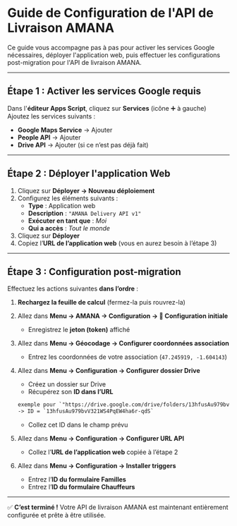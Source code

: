 # Guide de Configuration de l'API de Livraison AMANA

Ce guide vous accompagne pas à pas pour activer les services Google nécessaires, déployer l'application web, puis effectuer les configurations post-migration pour l'API de livraison AMANA.

---

## Étape 1 : Activer les services Google requis

Dans l'**éditeur Apps Script**, cliquez sur **Services** (icône ➕ à gauche)  
Ajoutez les services suivants :

- **Google Maps Service** → Ajouter  
- **People API** → Ajouter  
- **Drive API** → Ajouter (si ce n’est pas déjà fait)

---

## Étape 2 : Déployer l'application Web

1. Cliquez sur **Déployer → Nouveau déploiement**
2. Configurez les éléments suivants :
   - **Type** : Application web  
   - **Description** : `"AMANA Delivery API v1"`  
   - **Exécuter en tant que** : *Moi*  
   - **Qui a accès** : *Tout le monde*
3. Cliquez sur **Déployer**
4. Copiez l’**URL de l’application web** (vous en aurez besoin à l’étape 3)

---

## Étape 3 : Configuration post-migration

Effectuez les actions suivantes **dans l’ordre** :

1. **Rechargez la feuille de calcul** (fermez-la puis rouvrez-la)
2. Allez dans **Menu → AMANA → Configuration → 🚀 Configuration initiale**
   - Enregistrez le **jeton (token)** affiché
3. Allez dans **Menu → Géocodage → Configurer coordonnées association**
   - Entrez les coordonnées de votre association (`47.245919, -1.604143`)
4. Allez dans **Menu → Configuration → Configurer dossier Drive**
   - Créez un dossier sur Drive
   - Récupérez son **ID dans l’URL**

   ```txt
   exemple pour `"https://drive.google.com/drive/folders/13hfusAu979bvV321WS4PqEW4ha6r-qdS?dmr=1&ec=wgc-drive-globalnav-goto"`
   -> ID = `13hfusAu979bvV321WS4PqEW4ha6r-qdS`
   ```

   - Collez cet ID dans le champ prévu
5. Allez dans **Menu → Configuration → Configurer URL API**
   - Collez l’**URL de l’application web** copiée à l’étape 2
6. Allez dans **Menu → Configuration → Installer triggers**
   - Entrez l’**ID du formulaire Familles**
   - Entrez l’**ID du formulaire Chauffeurs**

---

✅ **C’est terminé !** Votre API de livraison AMANA est maintenant entièrement configurée et prête à être utilisée.
